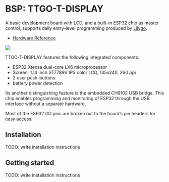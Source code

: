 # BSP: TTGO-T-DISPLAY

A basic development board with LCD, and a built-in ESP32 chip as master control, supports daily entry-level programming produced by [Lilygo](https://www.lilygo.cc).
* [Hardware Reference](https://www.lilygo.cc/products/lilygo%C2%AE-ttgo-t-display-1-14-inch-lcd-esp32-control-board)

![](https://cdn.shopifycdn.net/s/files/1/0617/7190/7253/files/T-display-pin-diagram_1024x1024.jpg)

TTGO-T-DISPLAY features the following integrated components:

* ESP32 Xtensa dual-core LX6 microprocessor
* Screen: 1.14 inch ST7789V IPS color LCD, 135x240, 260 ppi
* 2 user push-buttons
* battery power detection

Its another distinguishing feature is the embedded CH9102 USB bridge. This chip enables programming and monitoring of ESP32 through the USB interface without a separate
hardware.

Most of the ESP32 I/O pins are broken out to the board’s pin headers for easy access.

## Installation

TODO: write installation instructions

## Getting started

TODO: write installation instructions
